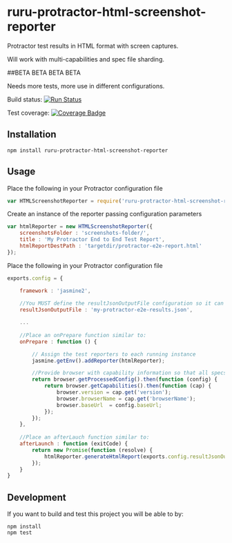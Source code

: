 # ruru-protractor-html-screenshot-reporter
Protractor test results in HTML format with screen captures. 

Will work with multi-capabilities and spec file sharding.

##BETA BETA BETA BETA

Needs more tests, more use in different configurations.

Build status: [![Run Status](https://api.shippable.com/projects/57bbb6deebc40a0e0045c977/badge?branch=master)](https://app.shippable.com/projects/57bbb6deebc40a0e0045c977)

Test coverage: [![Coverage Badge](https://api.shippable.com/projects/57bbb6deebc40a0e0045c977/coverageBadge?branch=master)](https://app.shippable.com/projects/57bbb6deebc40a0e0045c977)

## Installation
`npm install ruru-protractor-html-screenshot-reporter`

## Usage
Place the following in your Protractor configuration file
```javascript
var HTMLScreenshotReporter = require('ruru-protractor-html-screenshot-reporter');
```
Create an instance of the reporter passing configuration parameters
```javascript
var htmlReporter = new HTMLScreenshotReporter({
	screenshotsFolder : 'screenshots-folder/',
	title : 'My Protractor End to End Test Report',
	htmlReportDestPath : 'targetdir/protractor-e2e-report.html'
});
```
Place the following in your Protractor configuration file
```javascript
exports.config = {

	framework : 'jasmine2',
	
	//You MUST define the resultJsonOutputFile configuration so it can be post processed
	resultJsonOutputFile : 'my-protractor-e2e-results.json',

	...
	
	//Place an onPrepare function similar to:
	onPrepare : function () {

		// Assign the test reporters to each running instance
		jasmine.getEnv().addReporter(htmlReporter);

		//Provide browser with capability information so that all specs can access it
		return browser.getProcessedConfig().then(function (config) {
			return browser.getCapabilities().then(function (cap) {
				browser.version = cap.get('version');
				browser.browserName = cap.get('browserName');
				browser.baseUrl  = config.baseUrl;
			});
		});
	},
	
	//Place an afterLauch function similar to:
	afterLaunch : function (exitCode) {
		return new Promise(function (resolve) {
			htmlReporter.generateHtmlReport(exports.config.resultJsonOutputFile);
		});
	}
}
```

## Development
If you want to build and test this project you will be able to by:
```
npm install
npm test
```
